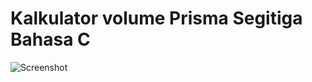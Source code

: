 # Kalkulator volume Prisma Segitiga Bahasa C

![Screenshot](https://user-images.githubusercontent.com/62225185/215273110-9a4d84fa-baf6-4336-abc9-abe881b66109.png)
